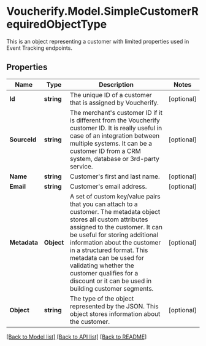 # Voucherify.Model.SimpleCustomerRequiredObjectType
This is an object representing a customer with limited properties used in Event Tracking endpoints.

## Properties

Name | Type | Description | Notes
------------ | ------------- | ------------- | -------------
**Id** | **string** | The unique ID of a customer that is assigned by Voucherify. | [optional] 
**SourceId** | **string** | The merchant&#39;s customer ID if it is different from the Voucherify customer ID. It is really useful in case of an integration between multiple systems. It can be a customer ID from a CRM system, database or 3rd-party service. | [optional] 
**Name** | **string** | Customer&#39;s first and last name. | [optional] 
**Email** | **string** | Customer&#39;s email address. | [optional] 
**Metadata** | **Object** | A set of custom key/value pairs that you can attach to a customer. The metadata object stores all custom attributes assigned to the customer. It can be useful for storing additional information about the customer in a structured format. This metadata can be used for validating whether the customer qualifies for a discount or it can be used in building customer segments.  | [optional] 
**Object** | **string** | The type of the object represented by the JSON. This object stores information about the customer. | [optional] 

[[Back to Model list]](../README.md#documentation-for-models) [[Back to API list]](../README.md#documentation-for-api-endpoints) [[Back to README]](../README.md)

